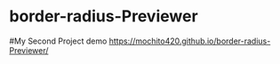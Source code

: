 # border-radius-Previewer
#My Second Project
demo https://mochito420.github.io/border-radius-Previewer/

